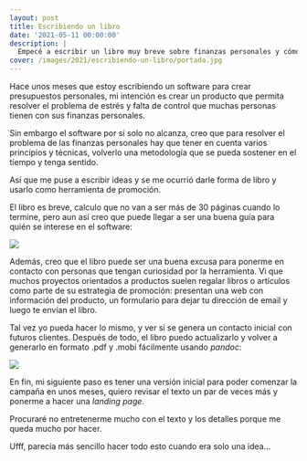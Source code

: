 ```yaml
---
layout: post
title: Escribiendo un libro
date: '2021-05-11 00:00:00'
description: |
  Empecé a escribir un libro muy breve sobre finanzas personales y cómo llevarlas adelante usando principios.
cover: /images/2021/escribiendo-un-libro/portada.jpg
---
```


Hace unos meses que estoy escribiendo un software para
crear presupuestos personales, mi intención es crear un
producto que permita resolver el problema de estrés y
falta de control que muchas personas tienen con sus
finanzas personales.

Sin embargo el software por sí solo no alcanza, creo que
para resolver el problema de las finanzas personales hay
que tener en cuenta varios principios y técnicas, volverlo
una metodología que se pueda sostener en el tiempo y tenga
sentido.

Así que me puse a escribir ideas y se me ocurrió darle forma
de libro y usarlo como herramienta de promoción.

El libro es breve, calculo que no van a ser más de 30 páginas
cuando lo termine, pero aun así creo que puede llegar a
ser una buena guía para quién se interese en el software:

![](/images/2021/escribiendo-un-libro/kindle.jpg)

Además, creo que el libro puede ser una buena excusa para
ponerme en contacto con personas que tengan curiosidad por
la herramienta. Vi que muchos proyectos orientados a productos
suelen regalar libros o artículos como parte de su estrategia
de promoción: presentan una web con información del producto, un
formulario para dejar tu dirección de email y luego te envían
el libro.

Tal vez yo pueda hacer lo mismo, y ver si se genera un contacto
inicial con futuros clientes. Después de todo, el libro puedo
actualizarlo y volver a generarlo en formato .pdf y .mobi fácilmente
usando *pandoc*:

![](/images/2021/escribiendo-un-libro/documento.png)

En fin, mi siguiente paso es tener una versión inicial para
poder comenzar la campaña en unos meses, quiero revisar el texto
un par de veces más y ponerme a hacer una *landing page*.

Procuraré no entretenerme mucho con el texto y los detalles porque
me queda mucho por hacer.

Ufff, parecía más sencillo hacer todo esto cuando era solo una idea...
